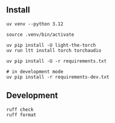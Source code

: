 ## Install

```
uv venv --python 3.12

source .venv/bin/activate

uv pip install -U light-the-torch
uv run ltt install torch torchaudio

uv pip install -U -r requirements.txt

# in development mode
uv pip install -r requirements-dev.txt
```

## Development

```
ruff check
ruff format
```
